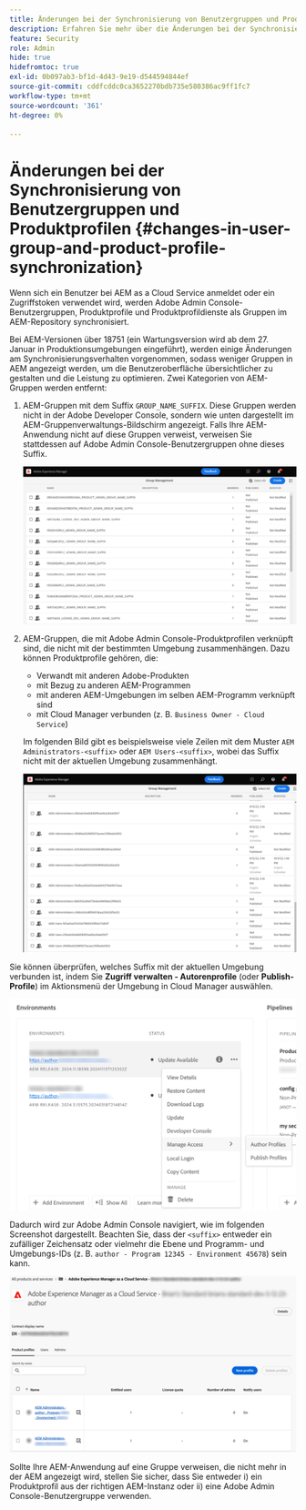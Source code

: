 ```yaml
---
title: Änderungen bei der Synchronisierung von Benutzergruppen und Produktprofilen
description: Erfahren Sie mehr über die Änderungen bei der Synchronisierung von Benutzergruppen und Produktprofilen in AEM as a Cloud Service
feature: Security
role: Admin
hide: true
hidefromtoc: true
exl-id: 0b097ab3-bf1d-4d43-9e19-d544594844ef
source-git-commit: cddfcddc0ca3652270bdb735e580386ac9ff1fc7
workflow-type: tm+mt
source-wordcount: '361'
ht-degree: 0%

---
```


# Änderungen bei der Synchronisierung von Benutzergruppen und Produktprofilen {#changes-in-user-group-and-product-profile-synchronization}

Wenn sich ein Benutzer bei AEM as a Cloud Service anmeldet oder ein Zugriffstoken verwendet wird, werden Adobe Admin Console-Benutzergruppen, Produktprofile und Produktprofildienste als Gruppen im AEM-Repository synchronisiert.

Bei AEM-Versionen über 18751 (ein Wartungsversion wird ab dem 27. Januar in Produktionsumgebungen eingeführt), werden einige Änderungen am Synchronisierungsverhalten vorgenommen, sodass weniger Gruppen in AEM angezeigt werden, um die Benutzeroberfläche übersichtlicher zu gestalten und die Leistung zu optimieren. Zwei Kategorien von AEM-Gruppen werden entfernt:

1. AEM-Gruppen mit dem Suffix `GROUP_NAME_SUFFIX`. Diese Gruppen werden nicht in der Adobe Developer Console, sondern wie unten dargestellt im AEM-Gruppenverwaltungs-Bildschirm angezeigt. Falls Ihre AEM-Anwendung nicht auf diese Gruppen verweist, verweisen Sie stattdessen auf Adobe Admin Console-Benutzergruppen ohne dieses Suffix.

   ![Entfernte Gruppen 1](/help/security/assets/removed-groups-1.png)

1. AEM-Gruppen, die mit Adobe Admin Console-Produktprofilen verknüpft sind, die nicht mit der bestimmten Umgebung zusammenhängen. Dazu können Produktprofile gehören, die:

   * Verwandt mit anderen Adobe-Produkten
   * mit Bezug zu anderen AEM-Programmen
   * mit anderen AEM-Umgebungen im selben AEM-Programm verknüpft sind
   * mit Cloud Manager verbunden (z. B. `Business Owner - Cloud Service`)

   Im folgenden Bild gibt es beispielsweise viele Zeilen mit dem Muster `AEM Administrators-<suffix>` oder `AEM Users-<suffix>`, wobei das Suffix nicht mit der aktuellen Umgebung zusammenhängt.

   ![Entfernte Gruppen 2](/help/security/assets/removed-groups-2.png)

Sie können überprüfen, welches Suffix mit der aktuellen Umgebung verbunden ist, indem Sie **Zugriff verwalten - Autorenprofile** (oder **Publish-Profile**) im Aktionsmenü der Umgebung in Cloud Manager auswählen.

![Suffixe überprüfen](/help/security/assets/suffix-check.png)

Dadurch wird zur Adobe Admin Console navigiert, wie im folgenden Screenshot dargestellt. Beachten Sie, dass der `<suffix>` entweder ein zufälliger Zeichensatz oder vielmehr die Ebene und Programm- und Umgebungs-IDs (z. B. `author - Program 12345 - Environment 45678`) sein kann.

![Suffixe in der Admin Console ](/help/security/assets/admin-console-profile-suffixes.png)

Sollte Ihre AEM-Anwendung auf eine Gruppe verweisen, die nicht mehr in der AEM angezeigt wird, stellen Sie sicher, dass Sie entweder i) ein Produktprofil aus der richtigen AEM-Instanz oder ii) eine Adobe Admin Console-Benutzergruppe verwenden.

